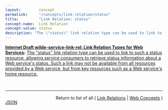 ```yaml
---
layout:        concept
permalink:     "/concepts/link-relation/status"
title:         "Link Relation: status"
concept-name:  Link Relation
concept-value: status
description: "The \"status\" link relation type can be used to link to such a status resource, allowing service consumers to retrieve status information about a Web service's status. Such a link may not be available from all resources provided by a Web service, but from key resources such as a Web service's home resource."
---
```


**[Internet Draft wilde-service-link-rel: Link Relation Types for Web Services](/specs/IETF/I-D/wilde-service-link-rel "Many resources provided on the Web are part of sets of resources that are provided in a context that is managed by one particular service provider. Often, these sets of resources are referred to as &#34;Web Services&#34; or &#34;Web APIs&#34;. This specification defines link relations for representing relationships from those resources to ones that provide documentation or descriptions of the Web services. The difference between these concepts is that documentation is primarily intended for human consumers, whereas descriptions are primarily intended for automated consumers. It also defines a link relation to identify a status resource that is used to represent operational information about a service's status."):** [The "status" link relation type can be used to link to such a status resource, allowing service consumers to retrieve status information about a Web service's status. Such a link may not be available from all resources provided by a Web service, but from key resources such as a Web service's home resource.](http://tools.ietf.org/html/draft-wilde-service-link-rel#section-5 "Read documentation for Link Relation &#34;status&#34;")

<br/>
<hr/>

<p style="float : left"><a href="./status.json" title="JSON representing this particular Web Concept value">JSON</a></p>
<p style="text-align: right">Return to list of all ( <a href="../link-relations">Link Relations</a> | <a href="../">Web Concepts</a> )</p>
